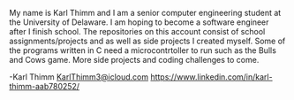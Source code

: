 My name is Karl Thimm and I am a senior computer engineering student at the University of Delaware.
I am hoping to become a software engineer after I finish school.
The repositories on this account consist of school assignments/projects and as well as side projects I created myself.
Some of the programs written in C need a microcontrtoller to run such as the Bulls and Cows game. 
More side projects and coding challenges to come.

-Karl Thimm
KarlThimm3@icloud.com
https://www.linkedin.com/in/karl-thimm-aab780252/
